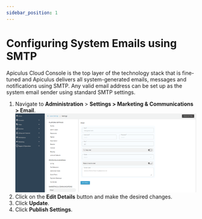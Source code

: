 ```yaml
---
sidebar_position: 1
---
```

# Configuring System Emails using SMTP

Apiculus Cloud Console is the top layer of the technology stack that is fine-tuned and Apiculus delivers all system-generated emails, messages and notifications using SMTP. Any valid email address can be set up as the system email sender using standard SMTP settings.

1. Navigate to **Administration** > **Settings > Marketing & Communications > Email**.
   ![Configuring System Emails using SMTP](img/ConfiguringSystemEmailsusingSMTP.png)
2. Click on the **Edit Details** button and make the desired changes.
3. Click **Update**.
4. Click **Publish Settings**.






